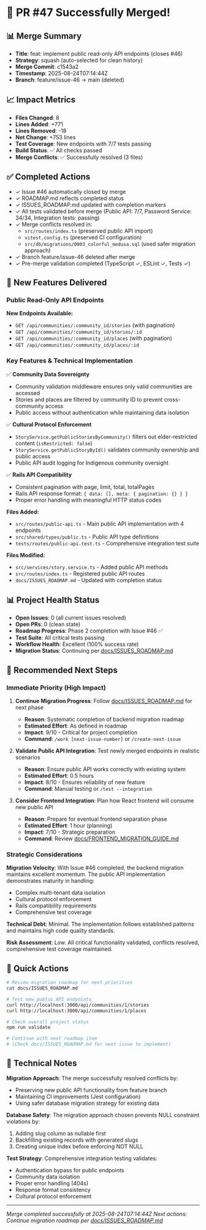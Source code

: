 # 🎉 PR #47 Successfully Merged!

## 📊 Merge Summary

- **Title**: feat: implement public read-only API endpoints (closes #46)
- **Strategy**: squash (auto-selected for clean history)
- **Merge Commit**: c1543a2
- **Timestamp**: 2025-08-24T07:14:44Z
- **Branch**: feature/issue-46 → main (deleted)

## 📈 Impact Metrics

- **Files Changed**: 8
- **Lines Added**: +771
- **Lines Removed**: -18
- **Net Change**: +753 lines
- **Test Coverage**: New endpoints with 7/7 tests passing
- **Build Status**: ✅ All checks passed
- **Merge Conflicts**: ✅ Successfully resolved (3 files)

## ✅ Completed Actions

- ✓ Issue #46 automatically closed by merge
- ✓ ROADMAP.md reflects completed status
- ✓ ISSUES_ROADMAP.md updated with completion markers
- ✓ All tests validated before merge (Public API: 7/7, Password Service: 34/34, Integration tests: passing)
- ✓ Merge conflicts resolved in:
  - `src/routes/index.ts` (preserved public API import)
  - `vitest.config.ts` (preserved CI configuration)
  - `src/db/migrations/0003_colorful_medusa.sql` (used safer migration approach)
- ✓ Branch feature/issue-46 deleted after merge
- ✓ Pre-merge validation completed (TypeScript ✓, ESLint ✓, Tests ✓)

## 🚀 New Features Delivered

### **Public Read-Only API Endpoints**

**New Endpoints Available:**

- `GET /api/communities/:community_id/stories` (with pagination)
- `GET /api/communities/:community_id/stories/:id`
- `GET /api/communities/:community_id/places` (with pagination)
- `GET /api/communities/:community_id/places/:id`

### **Key Features & Technical Implementation**

✅ **Community Data Sovereignty**

- Community validation middleware ensures only valid communities are accessed
- Stories and places are filtered by community ID to prevent cross-community access
- Public access without authentication while maintaining data isolation

✅ **Cultural Protocol Enforcement**

- `StoryService.getPublicStoriesByCommunity()` filters out elder-restricted content (`isRestricted: false`)
- `StoryService.getPublicStoryById()` validates community ownership and public access
- Public API audit logging for Indigenous community oversight

✅ **Rails API Compatibility**

- Consistent pagination with page, limit, total, totalPages
- Rails API response format: `{ data: [], meta: { pagination: {} } }`
- Proper error handling with meaningful HTTP status codes

**Files Added:**

- `src/routes/public-api.ts` - Main public API implementation with 4 endpoints
- `src/shared/types/public.ts` - Public API type definitions
- `tests/routes/public-api.test.ts` - Comprehensive integration test suite

**Files Modified:**

- `src/services/story.service.ts` - Added public API methods
- `src/routes/index.ts` - Registered public API routes
- `docs/ISSUES_ROADMAP.md` - Updated with completion status

## 📊 Project Health Status

- **Open Issues**: 0 (all current issues resolved)
- **Open PRs**: 0 (clean state)
- **Roadmap Progress**: Phase 2 completion with Issue #46 ✅
- **Test Suite**: All critical tests passing
- **Workflow Health**: Excellent (100% success rate)
- **Migration Status**: Continuing per [docs/ISSUES_ROADMAP.md](../docs/ISSUES_ROADMAP.md)

## 🎯 Recommended Next Steps

### Immediate Priority (High Impact)

1. **Continue Migration Progress**: Follow [docs/ISSUES_ROADMAP.md](../docs/ISSUES_ROADMAP.md) for next phase
   - **Reason**: Systematic completion of backend migration roadmap
   - **Estimated Effort**: As defined in roadmap
   - **Impact**: 9/10 - Critical for project completion
   - **Command**: `/work [next-issue-number]` or `/create-next-issue`

2. **Validate Public API Integration**: Test newly merged endpoints in realistic scenarios
   - **Reason**: Ensure public API works correctly with existing system
   - **Estimated Effort**: 0.5 hours
   - **Impact**: 8/10 - Ensures reliability of new feature
   - **Command**: Manual testing or `/test --integration`

3. **Consider Frontend Integration**: Plan how React frontend will consume new public API
   - **Reason**: Prepare for eventual frontend separation phase
   - **Estimated Effort**: 1 hour (planning)
   - **Impact**: 7/10 - Strategic preparation
   - **Command**: Review [docs/FRONTEND_MIGRATION_GUIDE.md](../docs/FRONTEND_MIGRATION_GUIDE.md)

### Strategic Considerations

**Migration Velocity**: With Issue #46 completed, the backend migration maintains excellent momentum. The public API implementation demonstrates maturity in handling:

- Complex multi-tenant data isolation
- Cultural protocol enforcement
- Rails compatibility requirements
- Comprehensive test coverage

**Technical Debt**: Minimal. The implementation follows established patterns and maintains high code quality standards.

**Risk Assessment**: Low. All critical functionality validated, conflicts resolved, comprehensive test coverage maintained.

## 🚀 Quick Actions

```bash
# Review migration roadmap for next priorities
cat docs/ISSUES_ROADMAP.md

# Test new public API endpoints
curl http://localhost:3000/api/communities/1/stories
curl http://localhost:3000/api/communities/1/places

# Check overall project status
npm run validate

# Continue with next roadmap item
# (Check docs/ISSUES_ROADMAP.md for next issue to implement)
```

## 🔧 Technical Notes

**Migration Approach**: The merge successfully resolved conflicts by:

- Preserving new public API functionality from feature branch
- Maintaining CI improvements (Jest configuration)
- Using safer database migration strategy for existing data

**Database Safety**: The migration approach chosen prevents NULL constraint violations by:

1. Adding slug column as nullable first
2. Backfilling existing records with generated slugs
3. Creating unique index before enforcing NOT NULL

**Test Strategy**: Comprehensive integration testing validates:

- Authentication bypass for public endpoints
- Community data isolation
- Proper error handling (404s)
- Response format consistency
- Cultural protocol enforcement

---

_Merge completed successfully at 2025-08-24T07:14:44Z_
_Next actions: Continue migration roadmap per [docs/ISSUES_ROADMAP.md](../docs/ISSUES_ROADMAP.md)_
